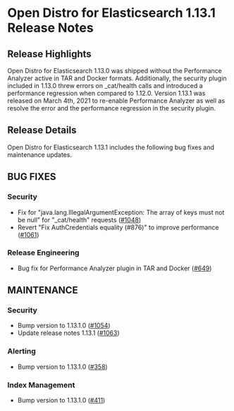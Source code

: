 # Open Distro for Elasticsearch 1.13.1 Release Notes

## Release Highlights
Open Distro for Elasticsearch 1.13.0 was shipped without the Performance Analyzer active in TAR and Docker formats. Additionally, the security plugin included in 1.13.0 threw errors on _cat/health calls and introduced a performance regression when compared to 1.12.0. Version 1.13.1 was released on March 4th, 2021 to re-enable Performance Analyzer as well as resolve the error and the performance regression in the security plugin.

## Release Details
Open Distro for Elasticsearch 1.13.1 includes the following bug fixes and maintenance updates.

## BUG FIXES

### Security
* Fix for "java.lang.IllegalArgumentException: The array of keys must not be null" for "_cat/health" requests ([#1048](https://github.com/opendistro-for-elasticsearch/security/pull/1048))
* Revert "Fix AuthCredentials equality (#876)" to improve performance ([#1061](https://github.com/opendistro-for-elasticsearch/security/pull/1061))

### Release Engineering
* Bug fix for Performance Analyzer plugin in TAR and Docker ([#649](https://github.com/opendistro-for-elasticsearch/opendistro-build/pull/649))


## MAINTENANCE

### Security
* Bump version to 1.13.1.0 ([#1054](https://github.com/opendistro-for-elasticsearch/security/pull/1054))
* Update release notes 1.13.1 ([#1063](https://github.com/opendistro-for-elasticsearch/security/pull/1063))

### Alerting
* Bump version to 1.13.1.0 ([#358](https://github.com/opendistro-for-elasticsearch/alerting/pull/358))

### Index Management
* Bump version to 1.13.1.0 ([#411](https://github.com/opendistro-for-elasticsearch/index-management/pull/411))



